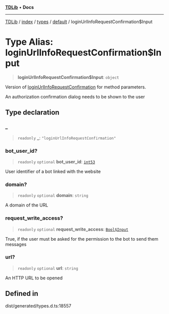 [**TDLib**](../../../../../../README.md) • **Docs**

***

[TDLib](../../../../../../modules.md) / [index](../../../../../README.md) / [types](../../../README.md) / [default](../README.md) / loginUrlInfoRequestConfirmation$Input

# Type Alias: loginUrlInfoRequestConfirmation$Input

> **loginUrlInfoRequestConfirmation$Input**: `object`

Version of [loginUrlInfoRequestConfirmation](loginUrlInfoRequestConfirmation.md) for method parameters.

An authorization confirmation dialog needs to be shown to the user

## Type declaration

### \_

> `readonly` **\_**: `"loginUrlInfoRequestConfirmation"`

### bot\_user\_id?

> `readonly` `optional` **bot\_user\_id**: [`int53`](int53.md)

User identifier of a bot linked with the website

### domain?

> `readonly` `optional` **domain**: `string`

A domain of the URL

### request\_write\_access?

> `readonly` `optional` **request\_write\_access**: [`Bool$Input`](Bool$Input.md)

True, if the user must be asked for the permission to the bot to send them messages

### url?

> `readonly` `optional` **url**: `string`

An HTTP URL to be opened

## Defined in

dist/generated/types.d.ts:18557
